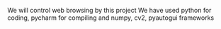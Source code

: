 We will control web browsing by this project
We have used python for coding, pycharm for compiling and numpy, cv2, pyautogui frameworks
